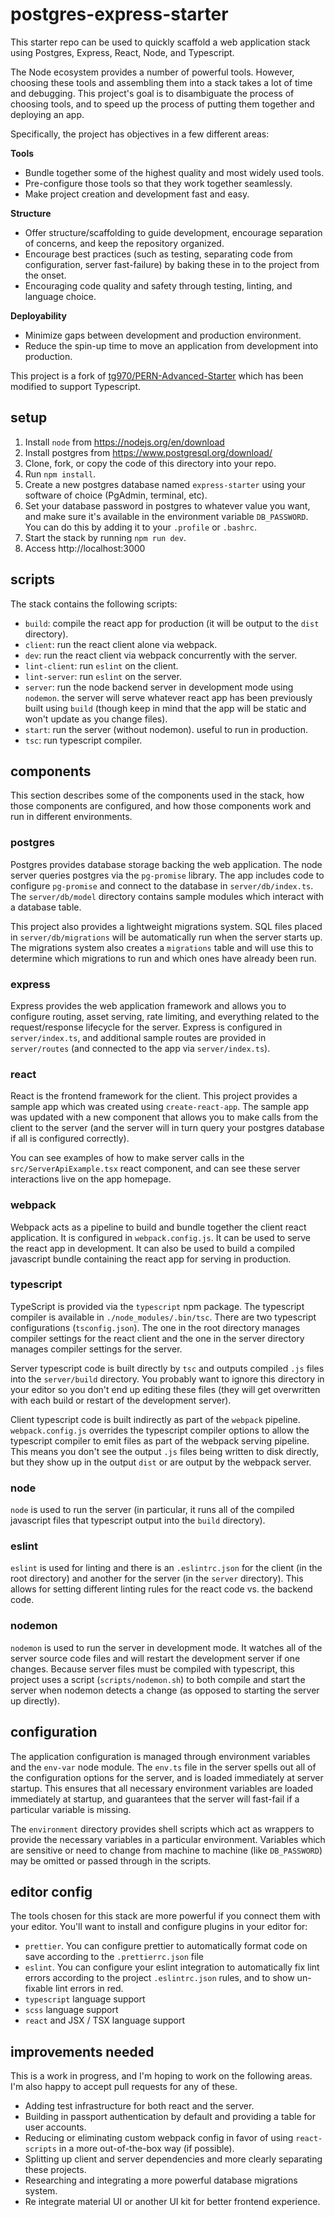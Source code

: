 # postgres-express-starter

This starter repo can be used to quickly scaffold a web application stack using Postgres, Express, React, Node, and Typescript.

The Node ecosystem provides a number of powerful tools. However, choosing these tools and assembling them into a stack takes a lot of time and debugging. This project's goal is to disambiguate the process of choosing tools, and to speed up the process of putting them together and deploying an app.

Specifically, the project has objectives in a few different areas:

**Tools**

- Bundle together some of the highest quality and most widely used tools.
- Pre-configure those tools so that they work together seamlessly.
- Make project creation and development fast and easy.

**Structure**

- Offer structure/scaffolding to guide development, encourage separation of concerns, and keep the repository organized.
- Encourage best practices (such as testing, separating code from configuration, server fast-failure) by baking these in to the project from the onset.
- Encouraging code quality and safety through testing, linting, and language choice.

**Deployability**

- Minimize gaps between development and production environment.
- Reduce the spin-up time to move an application from development into production.

This project is a fork of [tg970/PERN-Advanced-Starter](https://github.com/tg970/PERN-Advanced-Starter) which has been modified to support Typescript.

## setup

1. Install `node` from https://nodejs.org/en/download
1. Install postgres from https://www.postgresql.org/download/
1. Clone, fork, or copy the code of this directory into your repo.
1. Run `npm install`.
1. Create a new postgres database named `express-starter` using your software of choice (PgAdmin, terminal, etc).
1. Set your database password in postgres to whatever value you want, and make sure it's available in the environment variable `DB_PASSWORD`. You can do this by adding it to your `.profile` or `.bashrc`.
1. Start the stack by running `npm run dev`.
1. Access http://localhost:3000

## scripts

The stack contains the following scripts:

- `build`: compile the react app for production (it will be output to the `dist` directory).
- `client`: run the react client alone via webpack.
- `dev`: run the react client via webpack concurrently with the server.
- `lint-client`: run `eslint` on the client.
- `lint-server`: run `eslint` on the server.
- `server`: run the node backend server in development mode using `nodemon`. the server will serve whatever react app has been previously built using `build` (though keep in mind that the app will be static and won't update as you change files).
- `start`: run the server (without nodemon). useful to run in production.
- `tsc`: run typescript compiler.

## components

This section describes some of the components used in the stack, how those components are configured, and how those components work and run in different environments.

### postgres

Postgres provides database storage backing the web application. The node server queries postgres via the `pg-promise` library. The app includes code to configure `pg-promise` and connect to the database in `server/db/index.ts`. The `server/db/model` directory contains sample modules which interact with a database table.

This project also provides a lightweight migrations system. SQL files placed in `server/db/migrations` will be automatically run when the server starts up. The migrations system also creates a `migrations` table and will use this to determine which migrations to run and which ones have already been run.

### express

Express provides the web application framework and allows you to configure routing, asset serving, rate limiting, and everything related to the request/response lifecycle for the server. Express is configured in `server/index.ts`, and additional sample routes are provided in `server/routes` (and connected to the app via `server/index.ts`).

### react

React is the frontend framework for the client. This project provides a sample app which was created using `create-react-app`. The sample app was updated with a new component that allows you to make calls from the client to the server (and the server will in turn query your postgres database if all is configured correctly).

You can see examples of how to make server calls in the `src/ServerApiExample.tsx` react component, and can see these server interactions live on the app homepage.

### webpack

Webpack acts as a pipeline to build and bundle together the client react application. It is configured in `webpack.config.js`. It can be used to serve the react app in development. It can also be used to build a compiled javascript bundle containing the react app for serving in production.

### typescript

TypeScript is provided via the `typescript` npm package. The typescript compiler is available in `./node_modules/.bin/tsc`. There are two typescript configurations (`tsconfig.json`). The one in the root directory manages compiler settings for the react client and the one in the server directory manages compiler settings for the server.

Server typescript code is built directly by `tsc` and outputs compiled `.js` files into the `server/build` directory. You probably want to ignore this directory in your editor so you don't end up editing these files (they will get overwritten with each build or restart of the development server).

Client typescript code is built indirectly as part of the `webpack` pipeline. `webpack.config.js` overrides the typescript compiler options to allow the typescript compiler to emit files as part of the webpack serving pipeline. This means you don't see the output `.js` files being written to disk directly, but they show up in the output `dist` or are output by the webpack server.

### node

`node` is used to run the server (in particular, it runs all of the compiled javascript files that typescript output into the `build` directory).

### eslint

`eslint` is used for linting and there is an `.eslintrc.json` for the client (in the root directory) and another for the server (in the `server` directory). This allows for setting different linting rules for the react code vs. the backend code.

### nodemon

`nodemon` is used to run the server in development mode. It watches all of the server source code files and will restart the development server if one changes. Because server files must be compiled with typescript, this project uses a script (`scripts/nodemon.sh`) to both compile and start the server when nodemon detects a change (as opposed to starting the server up directly).

## configuration

The application configuration is managed through environment variables and the `env-var` node module. The `env.ts` file in the server spells out all of the configuration options for the server, and is loaded immediately at server startup. This ensures that all necessary environment variables are loaded immediately at startup, and guarantees that the server will fast-fail if a particular variable is missing.

The `environment` directory provides shell scripts which act as wrappers to provide the necessary variables in a particular environment. Variables which are sensitive or need to change from machine to machine (like `DB_PASSWORD`) may be omitted or passed through in the scripts.

## editor config

The tools chosen for this stack are more powerful if you connect them with your editor. You'll want to install and configure plugins in your editor for:

- `prettier`. You can configure prettier to automatically format code on save according to the `.prettierrc.json` file
- `eslint`. You can configure your eslint integration to automatically fix lint errors according to the project `.eslintrc.json` rules, and to show un-fixable lint errors in red.
- `typescript` language support
- `scss` language support
- `react` and JSX / TSX language support

## improvements needed

This is a work in progress, and I'm hoping to work on the following areas. I'm also happy to accept pull requests for any of these.

- Adding test infrastructure for both react and the server.
- Building in passport authentication by default and providing a table for user accounts.
- Reducing or eliminating custom webpack config in favor of using `react-scripts` in a more out-of-the-box way (if possible).
- Splitting up client and server dependencies and more clearly separating these projects.
- Researching and integrating a more powerful database migrations system.
- Re integrate material UI or another UI kit for better frontend experience.
